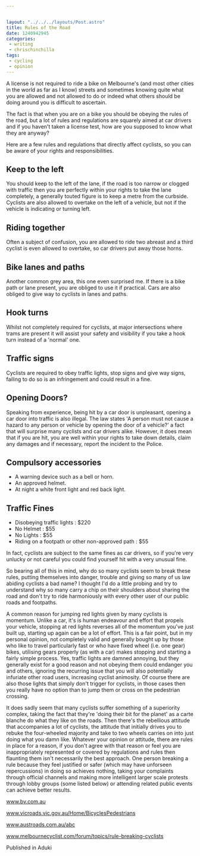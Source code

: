 ```yaml
---


layout: "../../../layouts/Post.astro"
title: Rules of the Road
date: 1240942945
categories:
 - writing
 - chrischinchilla
tags:
 - cycling 
 - opinion
---
```


A license is not required to ride a bike on Melbourne's (and most other cities in the world as far as I know) streets and sometimes knowing quite what you are allowed and not allowed to do or indeed what others should be doing around you is difficult to ascertain.

The fact is that when you are on a bike you should be obeying the rules of the road, but a lot of rules and regulations are squarely aimed at car drivers and if you haven't taken a license test, how are you supposed to know what they are anyway?

Here are a few rules and regulations that directly affect cyclists, so you can be aware of your rights and responsibilities.

## Keep to the left
You should keep to the left of the lane, if the road is too narrow or clogged with traffic then you are perfectly within your rights to take the lane completely, a generally touted figure is to keep a metre from the curbside. Cyclists are also allowed to overtake on the left of a vehicle, but not if the vehicle is indicating or turning left.

## Riding together
Often a subject of confusion, you are allowed to ride two abreast and a third cyclist is even allowed to overtake, so car drivers put away those horns.

## Bike lanes and paths
Another common grey area, this one even surprised me. If there is a bike path or lane present, you are obliged to use it if practical. Cars are also obliged to give way to cyclists in lanes and paths.

## Hook turns
Whilst not completely required for cyclists, at major intersections where trams are present it will assist your safety and visibility if you take a hook turn instead of a 'normal' one.

## Traffic signs
Cyclists are required to obey traffic lights, stop signs and give way signs, failing to do so is an infringement and could result in a fine.

## Opening Doors?
Speaking from experience, being hit by a car door is unpleasant, opening a car door into traffic is also illegal. The law states 'A person must not cause a hazard to any person or vehicle by opening the door of a vehicle?' a fact that will surprise many cyclists and car drivers alike. However, it does mean that if you are hit, you are well within your rights to take down details, claim any damages and if necessary, report the incident to the Police.

## Compulsory accessories

- A warning device such as a bell or horn.
- An approved helmet.
- At night a white front light and red back light.

## Traffic Fines

- Disobeying traffic lights : $220
- No Helmet : $55
- No Lights : $55
- Riding on a footpath or other non-approved path : $55

In fact, cyclists are subject to the same fines as car drivers, so if you're very unlucky or not careful you could find yourself hit with a very unusual fine.

So bearing all of this in mind, why do so many cyclists seem to break these rules, putting themselves into danger, trouble and giving so many of us law abiding cyclists a bad name? I thought I'd do a little probing and try to understand why so many carry a chip on their shoulders about sharing the road and don't try to ride harmoniously with every other user of our public roads and footpaths.

A common reason for jumping red lights given by many cyclists is momentum. Unlike a car, it's is human endeavour and effort that propels your vehicle, stopping at red lights reverses all of the momentum you've just built up, starting up again can be a lot of effort. This is a fair point, but in my personal opinion, not completely valid and generally bought up by those who like to travel particularly fast or who have fixed wheel (i.e. one gear) bikes, utilising gears properly (as with a car) makes stopping and starting a fairly simple process. Yes, traffic lights are damned annoying, but they generally exist for a good reason and not obeying them could endanger you and others, ignoring the recurring issue that you will also potentially infuriate other road users, increasing cyclist animosity. Of course there are also those lights that simply don't trigger for cyclists, in those cases then you really have no option than to jump them or cross on the pedestrian crossing.

It does sadly seem that many cyclists suffer something of a superiority complex, taking the fact that they're 'doing their bit for the planet' as a carte blanche do what they like on the roads. Then there's the rebellious attitude that accompanies a lot of cyclists, the attitude that initially drives you to rebuke the four-wheeled majority and take to two wheels carries on into just doing what you damn like. Whatever your opinion or attitude, there are rules in place for a reason, if you don't agree with that reason or feel you are inappropriately represented or covered by regulations and rules then flaunting them isn't necessarily the best approach. One person breaking a rule because they feel justified or safer (which may have unforseen repercussions) in doing so achieves nothing, taking your complaints through official channels and making more intelligent larger scale protests through lobby groups (some listed below) or attending related public events can achieve better results.

<a href=https://www.bv.com.au>www.bv.com.au</a>

<a href=https://www.vicroads.vic.gov.au/Home/BicyclesPedestrians>www.vicroads.vic.gov.au/Home/BicyclesPedestrians</a>

<a href=https://www.austroads.com.au/abc>www.austroads.com.au/abc</a>

<a href=https://www.melbournecyclist.com/forum/topics/rule-breaking-cyclists>www.melbournecyclist.com/forum/topics/rule-breaking-cyclists</a>

Published in Aduki

